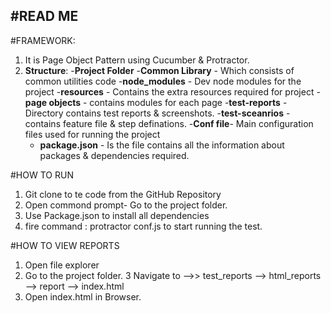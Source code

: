 #READ ME
------------------------------
#FRAMEWORK: 

1. It is Page Object Pattern using Cucumber & Protractor. 
2. **Structure**:
   -**Project Folder**
        -**Common Library** - Which consists of common utilities code
        -**node_modules** - Dev node modules for the project
        -**resources** - Contains the extra resources required for project
        -**page objects** - contains modules for each page 
        -**test-reports** - Directory contains test reports & screenshots. 
        -**test-sceanrios** - contains feature file & step definations. 
     -**Conf file**- Main configuration files used for running the project
     - **package.json** - Is the file contains all the information about packages & dependencies required. 
     

#HOW TO RUN
1. Git clone to te code from the GitHub Repository
2. Open commond prompt- Go to the project folder. 
3. Use Package.json to install all dependencies 
4. fire command : protractor conf.js to start running the test. 


#HOW TO VIEW REPORTS
1. Open file explorer
2. Go to the project folder.
3  Navigate to -->> test_reports --> html_reports --> report --> index.html
4. Open index.html in Browser. 